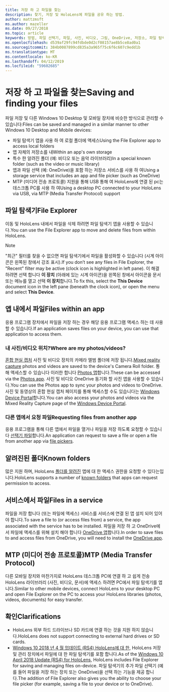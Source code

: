 ```yaml
---
title: 저장 하 고 파일을 찾는
description: 찾기, 저장 및 HoloLens에 파일을 공유 하는 방법.
author: mattzmsft
ms.author: mazeller
ms.date: 09/27/2018
ms.topic: article
keywords: 방법, 파일 선택기, 파일, 사진, 비디오, 그림, OneDrive, 저장소, 파일 탐색기
ms.openlocfilehash: d539af29fc94fdbde0d2cf08157ae8b5ce8ad0a1
ms.sourcegitcommit: 384b0087899cd835a3a965f75c6f6c607c9edd1b
ms.translationtype: MT
ms.contentlocale: ko-KR
ms.lasthandoff: 04/12/2019
ms.locfileid: "59602685"
---
```

# <a name="saving-and-finding-your-files"></a><span data-ttu-id="7a116-104">저장 하 고 파일을 찾는</span><span class="sxs-lookup"><span data-stu-id="7a116-104">Saving and finding your files</span></span>

<span data-ttu-id="7a116-105">파일 저장 및 다른 Windows 10 Desktop 및 모바일 장치에 비슷한 방식으로 관리할 수 있습니다:</span><span class="sxs-lookup"><span data-stu-id="7a116-105">Files can be saved and managed in a similar manner to other Windows 10 Desktop and Mobile devices:</span></span>
* <span data-ttu-id="7a116-106">파일 탐색기 앱을 사용 하 여 로컬 폴더에 액세스</span><span class="sxs-lookup"><span data-stu-id="7a116-106">Using the File Explorer app to access local folders</span></span>
* <span data-ttu-id="7a116-107">앱 자체의 저장소를 내</span><span class="sxs-lookup"><span data-stu-id="7a116-107">Within an app's own storage</span></span>
* <span data-ttu-id="7a116-108">특수 한 알려진 폴더 (예: 비디오 또는 음악 라이브러리)</span><span class="sxs-lookup"><span data-stu-id="7a116-108">In a special known folder (such as the video or music library)</span></span>
* <span data-ttu-id="7a116-109">앱과 파일 선택 (예: OneDrive)을 포함 하는 저장소 서비스를 사용 하 여</span><span class="sxs-lookup"><span data-stu-id="7a116-109">Using a storage service that includes an app and file picker (such as OneDrive)</span></span>
* <span data-ttu-id="7a116-110">MTP (미디어 전송 프로토콜) 지원을 통해 USB 통해 여 HoloLens에 연결 된 pc는 데스크톱 PC를 사용 하 여</span><span class="sxs-lookup"><span data-stu-id="7a116-110">Using a desktop PC connected to your HoloLens via USB, via MTP (Media Transfer Protocol) support</span></span>

## <a name="file-explorer"></a><span data-ttu-id="7a116-111">파일 탐색기</span><span class="sxs-lookup"><span data-stu-id="7a116-111">File Explorer</span></span>

<span data-ttu-id="7a116-112">이동 및 HoloLens 내에서 파일을 삭제 하려면 파일 탐색기 앱을 사용할 수 있습니다.</span><span class="sxs-lookup"><span data-stu-id="7a116-112">You can use the File Explorer app to move and delete files from within HoloLens.</span></span>

>[!NOTE]
><span data-ttu-id="7a116-113">"최근" 필터를 찾을 수 없으면 파일 탐색기에서 파일을 활성화할 수 있습니다 (시계 아이콘은 왼쪽된 창에서 강조 표시).</span><span class="sxs-lookup"><span data-stu-id="7a116-113">If you don’t see any files in File Explorer, the "Recent" filter may be active (clock icon is highlighted in left pane).</span></span> <span data-ttu-id="7a116-114">이 해결 하려면 선택 합니다 **이 장치** (아래에 있는 시계 아이콘)을 왼쪽된 창에서 아이콘을 문서 또는 메뉴를 열고 선택 **이 장치**합니다.</span><span class="sxs-lookup"><span data-stu-id="7a116-114">To fix this, select the **This Device** document icon in the left pane (beneath the clock icon), or open the menu and select **This Device**.</span></span>

## <a name="files-within-an-app"></a><span data-ttu-id="7a116-115">앱 내에서 파일</span><span class="sxs-lookup"><span data-stu-id="7a116-115">Files within an app</span></span>

<span data-ttu-id="7a116-116">응용 프로그램 장치에서 파일을 저장 하는 경우 해당 응용 프로그램 액세스 하는 데 사용할 수 있습니다.</span><span class="sxs-lookup"><span data-stu-id="7a116-116">If an application saves files on your device, you can use that application to access them.</span></span>

### <a name="where-are-my-photosvideos"></a><span data-ttu-id="7a116-117">내 사진/비디오 위치?</span><span class="sxs-lookup"><span data-stu-id="7a116-117">Where are my photos/videos?</span></span>

<span data-ttu-id="7a116-118">[혼합 현실 캡처](mixed-reality-capture.md) 사진 및 비디오 장치의 카메라 앨범 폴더에 저장 됩니다.</span><span class="sxs-lookup"><span data-stu-id="7a116-118">[Mixed reality capture](mixed-reality-capture.md) photos and videos are saved to the device's Camera Roll folder.</span></span> <span data-ttu-id="7a116-119">통해 액세스할 수 있습니다 이러한 합니다 [Photos 앱](see-your-photos.md#photos-app)합니다.</span><span class="sxs-lookup"><span data-stu-id="7a116-119">These can be accessed via the [Photos app](see-your-photos.md#photos-app).</span></span> <span data-ttu-id="7a116-120">사진 및 비디오 OneDrive 동기화 할 사진 앱을 사용할 수 있습니다.</span><span class="sxs-lookup"><span data-stu-id="7a116-120">You can use the Photos app to sync your photos and videos to OneDrive.</span></span> <span data-ttu-id="7a116-121">사진 및 동영상의 혼합 현실 캡처 페이지를 통해 액세스할 수도 있습니다는 [Windows Device Portal](using-the-windows-device-portal.md#mixed-reality-capture)합니다.</span><span class="sxs-lookup"><span data-stu-id="7a116-121">You can also access your photos and videos via the Mixed Reality Capture page of the [Windows Device Portal](using-the-windows-device-portal.md#mixed-reality-capture).</span></span>

### <a name="requesting-files-from-another-app"></a><span data-ttu-id="7a116-122">다른 앱에서 요청 파일</span><span class="sxs-lookup"><span data-stu-id="7a116-122">Requesting files from another app</span></span>

<span data-ttu-id="7a116-123">응용 프로그램을 통해 다른 앱에서 파일을 열거나 파일을 저장 하도록 요청할 수 있습니다 [선택기 파일](app-model.md#file-pickers)합니다.</span><span class="sxs-lookup"><span data-stu-id="7a116-123">An application can request to save a file or open a file from another app via [file pickers](app-model.md#file-pickers).</span></span>

## <a name="known-folders"></a><span data-ttu-id="7a116-124">알려진된 폴더</span><span class="sxs-lookup"><span data-stu-id="7a116-124">Known folders</span></span>

<span data-ttu-id="7a116-125">많은 지원 하며, HoloLens [폴더를 알려진](app-model.md#known-folders) 앱에 대 한 액세스 권한을 요청할 수 있다는입니다.</span><span class="sxs-lookup"><span data-stu-id="7a116-125">HoloLens supports a number of [known folders](app-model.md#known-folders) that apps can request permission to access.</span></span>

## <a name="files-in-a-service"></a><span data-ttu-id="7a116-126">서비스에서 파일</span><span class="sxs-lookup"><span data-stu-id="7a116-126">Files in a service</span></span>

<span data-ttu-id="7a116-127">파일을 저장 합니다 (또는 파일에 액세스) 서비스를 서비스에 연결 된 앱 설치 되어 있어야 합니다.</span><span class="sxs-lookup"><span data-stu-id="7a116-127">To save a file to (or access files from) a service, the app associated with the service has to be installed.</span></span> <span data-ttu-id="7a116-128">파일을 저장 하 고 OneDrive에서 파일에 액세스를 위해 설치 해야 합니다 [OneDrive 앱](https://www.microsoft.com/store/apps/onedrive/9wzdncrfj1p3)합니다.</span><span class="sxs-lookup"><span data-stu-id="7a116-128">In order to save files to and access files from OneDrive, you will need to install the [OneDrive app](https://www.microsoft.com/store/apps/onedrive/9wzdncrfj1p3).</span></span>

## <a name="mtp-media-transfer-protocol"></a><span data-ttu-id="7a116-129">MTP (미디어 전송 프로토콜)</span><span class="sxs-lookup"><span data-stu-id="7a116-129">MTP (Media Transfer Protocol)</span></span>

<span data-ttu-id="7a116-130">다른 모바일 장치와 마찬가지로 HoloLens 데스크톱 PC에 연결 하 고 쉽게 전송 HoloLens 라이브러리 (사진, 비디오, 문서)에 액세스 하려면 PC에서 파일 탐색기를 엽니다.</span><span class="sxs-lookup"><span data-stu-id="7a116-130">Similar to other mobile devices, connect HoloLens to your desktop PC and open File Explorer on the PC to access your HoloLens libraries (photos, videos, documents) for easy transfer.</span></span>

## <a name="clarifications"></a><span data-ttu-id="7a116-131">확인</span><span class="sxs-lookup"><span data-stu-id="7a116-131">Clarifications</span></span>

* <span data-ttu-id="7a116-132">HoloLens 외부 하드 드라이브나 SD 카드에 연결 하는 것을 지원 하지 않습니다.</span><span class="sxs-lookup"><span data-stu-id="7a116-132">HoloLens does not support connecting to external hard drives or SD cards.</span></span>
* <span data-ttu-id="7a116-133">[Windows 10 2018 년 4 월 업데이트 (RS4) HoloLens에 대 한](release-notes-april-2018.md), HoloLens 저장 및 관리 장치에서 파일에 대 한 파일 탐색기를 포함 합니다.</span><span class="sxs-lookup"><span data-stu-id="7a116-133">As of the [Windows 10 April 2018 Update (RS4) for HoloLens](release-notes-april-2018.md), HoloLens includes File Explorer for saving and managing files on-device.</span></span> <span data-ttu-id="7a116-134">파일 탐색기의 추가 파일 선택기 (예를 들어 파일을 저장 하는 장치 또는 OneDrive)을 선택 하는 기능을 제공 합니다.</span><span class="sxs-lookup"><span data-stu-id="7a116-134">The addition of File Explorer also gives you the ability to choose your file picker (for example, saving a file to your device or to OneDrive).</span></span>
